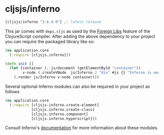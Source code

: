 # cljsjs/inferno

[](dependency)
```clojure
[cljsjs/inferno "3.6.4-0"] ;; latest release
```
[](/dependency)

This jar comes with `deps.cljs` as used by the [Foreign Libs][flibs] feature
of the ClojureScript compiler. After adding the above dependency to your project
you can require the packaged library like so:

```clojure
(ns application.core
  (:require [cljsjs.inferno]))

(defn init []
  (let [container (. js/document (getElementById "container"))
        v-node (.createVNode  js/Inferno 2 "div" #js {} "Inferno is working")]
    (.render js/Inferno v-node container)))

```

Several optional Inferno modules can also be required in your project as
follows


```clojure
(ns application.core
  (:require [cljsjs.inferno.create-element]
            [cljsjs.inferno.create-class]
            [cljsjs.inferno.component]
            [cljsjs.inferno.hyperscript]))
```

Consult Inferno's [documentation](https://github.com/infernojs/inferno "Inferno") for more information about these modules.



[flibs]: https://github.com/clojure/clojurescript/wiki/Packaging-Foreign-Dependencies
